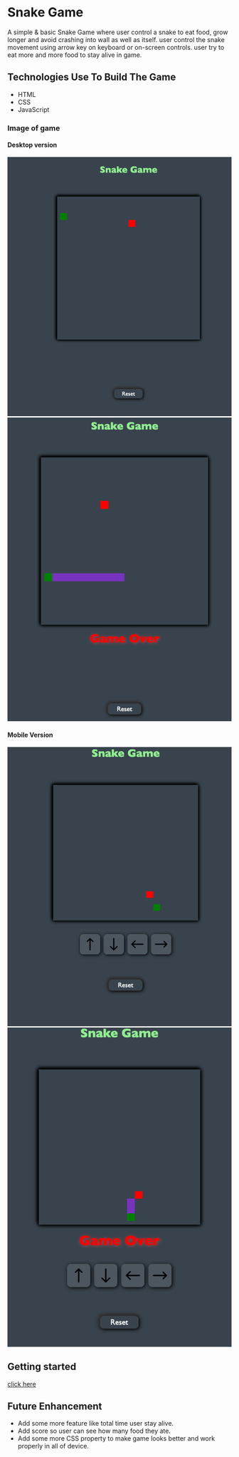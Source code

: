 # Snake Game

A simple & basic Snake Game where user control a snake to eat food, grow longer and avoid crashing into wall as well as itself. user control the snake movement using arrow key on keyboard or on-screen controls. user try to eat more and more food to stay alive in game.

## Technologies Use To Build The Game

- HTML
- CSS
- JavaScript

### Image of game

#### Desktop version

![starting](./images/desktop-starting.png)
![gameover](./images/desktop-gameover.png)

#### Mobile Version

![startingMobile](./images/small-screen.png)
![gameoverMobile](./images/small-screen-gameover.png)

##

## Getting started

[click here](https://sunilgurung123.github.io/snake-project/)

## Future Enhancement

- Add some more feature like total time user stay alive.
- Add score so user can see how many food they ate.
- Add some more CSS property to make game looks better and work properly in all of device.
